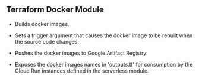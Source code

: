 ## Terraform Docker Module

 - Builds docker images.

 - Sets a trigger argument that causes the docker image to be rebuilt when the source code changes.

 - Pushes the docker images to Google Artifact Registry.

 - Exposes the docker images names in 'outputs.tf' for consumption by the Cloud Run instances defined in the serverless module.